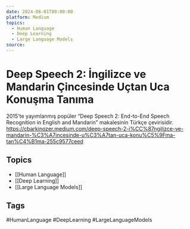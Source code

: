 ```yaml
---
date: 2024-08-01T00:00:00
platform: Medium
topics:
  - Human Language
  - Deep Learning
  - Large Language Models
source: 
---
```

# Deep Speech 2: İngilizce ve Mandarin Çincesinde Uçtan Uca Konuşma Tanıma

2015'te yayımlanmış popüler “Deep Speech 2: End-to-End Speech Recognition in English and Mandarin” makalesinin Türkçe çevirisidir. https://cbarkinozer.medium.com/deep-speech-2-i%CC%87ngilizce-ve-mandarin-%C3%A7incesinde-u%C3%A7tan-uca-konu%C5%9Fma-tan%C4%B1ma-255c9577ceed

## Topics
- [[Human Language]]
- [[Deep Learning]]
- [[Large Language Models]]

## Tags
#HumanLanguage #DeepLearning #LargeLanguageModels